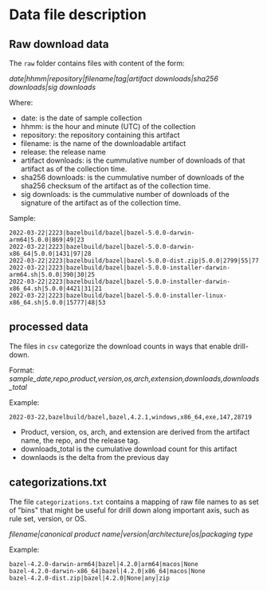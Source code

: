 # Data file description

## Raw download data

The `raw` folder contains files with content of the form:

  *date|hhmm|repository|filename|tag|artifact downloads|sha256 downloads|sig downloads*

Where:

- date: is the date of sample collection
- hhmm: is the hour and minute (UTC) of the collection
- repository: the repository containing this artifact
- filename: is the name of the downloadable artifact
- release: the release name
- artifact downloads: is the cummulative number of downloads of that artifact
  as of the collection time.
- sha256 downloads: is the cummulative number of downloads of the sha256
  checksum of the artifact as of the collection time.
- sig downloads: is the cummulative number of downloads of the signature
  of the artifact as of the collection time.

Sample:

```
2022-03-22|2223|bazelbuild/bazel|bazel-5.0.0-darwin-arm64|5.0.0|869|49|23
2022-03-22|2223|bazelbuild/bazel|bazel-5.0.0-darwin-x86_64|5.0.0|1431|97|28
2022-03-22|2223|bazelbuild/bazel|bazel-5.0.0-dist.zip|5.0.0|2799|55|77
2022-03-22|2223|bazelbuild/bazel|bazel-5.0.0-installer-darwin-arm64.sh|5.0.0|390|30|25
2022-03-22|2223|bazelbuild/bazel|bazel-5.0.0-installer-darwin-x86_64.sh|5.0.0|4421|31|21
2022-03-22|2223|bazelbuild/bazel|bazel-5.0.0-installer-linux-x86_64.sh|5.0.0|15777|48|53
```

## processed data

The files in `csv` categorize the download counts in ways that enable
drill-down.

Format:
  *sample_date,repo,product,version,os,arch,extension,downloads,downloads_total*

Example:

```
2022-03-22,bazelbuild/bazel,bazel,4.2.1,windows,x86_64,exe,147,28719
```

- Product, version, os, arch, and extension are derived from the artifact
  name, the repo, and the release tag.
- downloads_total is the cumulative download count for this artifact
- downlaods is the delta from the previous day


## categorizations.txt

The file `categorizations.txt` contains a mapping of raw file names to
as set of "bins" that might be useful for drill down along important
axis, such as rule set, version, or OS.

  *filename|canonical product name|version|architecture|os|packaging type*

Example:

```
bazel-4.2.0-darwin-arm64|bazel|4.2.0|arm64|macos|None
bazel-4.2.0-darwin-x86_64|bazel|4.2.0|x86_64|macos|None
bazel-4.2.0-dist.zip|bazel|4.2.0|None|any|zip
```
